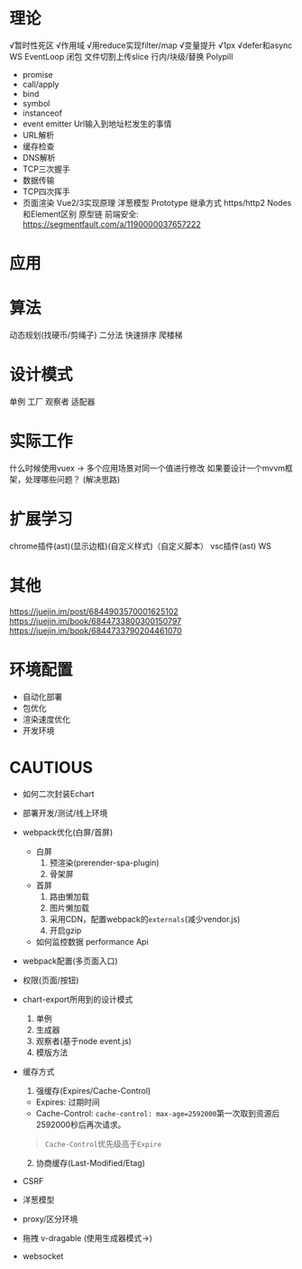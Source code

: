 # 理论
√暂时性死区
√作用域
√用reduce实现filter/map
√变量提升
√1px
√defer和async
WS
EventLoop
闭包
文件切割上传slice
行内/块级/替换
Polypill
- promise
- call/apply
- bind
- symbol
- instanceof
- event emitter
Url输入到地址栏发生的事情
- URL解析
- 缓存检查
- DNS解析
- TCP三次握手
- 数据传输
- TCP四次挥手
- 页面渲染
Vue2/3实现原理
洋葱模型
Prototype
继承方式
https/http2
Nodes和Element区别
原型链
前端安全: https://segmentfault.com/a/1190000037657222
# 应用
# 算法
动态规划(找硬币/剪绳子)
二分法
快速排序
爬楼梯
# 设计模式
单例
工厂
观察者
适配器
# 实际工作
什么时候使用vuex
-> 多个应用场景对同一个值进行修改
如果要设计一个mvvm框架，处理哪些问题？
(解决思路)
# 扩展学习
chrome插件(ast)(显示边框)(自定义样式)（自定义脚本）
vsc插件(ast)
WS
# 其他
https://juejin.im/post/6844903570001625102
https://juejin.im/book/6844733800300150797
https://juejin.im/book/6844733790204461070

# 环境配置
- 自动化部署
- 包优化
- 渲染速度优化
- 开发环境

# CAUTIOUS
- 如何二次封装Echart
- 部署开发/测试/线上环境
- webpack优化(白屏/首屏)
  - 白屏
    1. 预渲染(prerender-spa-plugin)
    2. 骨架屏
  - 首屏
    1. 路由懒加载
    2. 图片懒加载
    3. 采用CDN，配置webpack的`externals`(减少vendor.js)
    4. 开启gzip
  - 如何监控数据
  performance Api
- webpack配置(多页面入口)

- 权限(页面/按钮)

- chart-export所用到的设计模式
  1. 单例
  2. 生成器
  3. 观察者(基于node event.js)
  4. 模版方法
  
- 缓存方式
  1. 强缓存(Expires/Cache-Control)
    - Expires: 过期时间
    - Cache-Control: `cache-control: max-age=2592000`第一次取到资源后2592000秒后再次请求。
    > `Cache-Control`优先级高于`Expire`
  2. 协商缓存(Last-Modified/Etag)


- CSRF
- 洋葱模型
- proxy/区分环境
- 拖拽
v-dragable
(使用生成器模式->)
- websocket